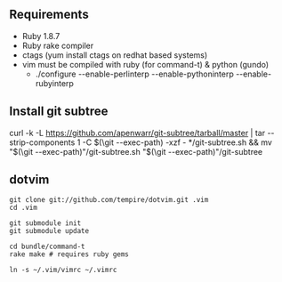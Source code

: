 ## Requirements
- Ruby 1.8.7
- Ruby rake compiler
- ctags (yum install ctags on redhat based systems)
- vim must be compiled with ruby (for command-t) & python (gundo)
  - ./configure --enable-perlinterp --enable-pythoninterp --enable-rubyinterp

## Install git subtree

  curl -k -L https://github.com/apenwarr/git-subtree/tarball/master 
    | tar --strip-components 1 -C $(\git --exec-path) -xzf - */git-subtree.sh
    && mv "$(\git --exec-path)"/git-subtree.sh "$(\git --exec-path)"/git-subtree

## dotvim

    git clone git://github.com/tempire/dotvim.git .vim
    cd .vim

    git submodule init
    git submodule update

    cd bundle/command-t
    rake make # requires ruby gems

    ln -s ~/.vim/vimrc ~/.vimrc
